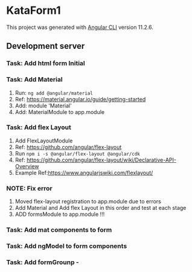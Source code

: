# KataForm1

This project was generated with [Angular CLI](https://github.com/angular/angular-cli) version 11.2.6.

## Development server

### Task: Add html form Initial

### Task: Add Material

1. Run: ```ng add @angular/material```
2. Ref: <https://material.angular.io/guide/getting-started>
3. Add: module 'Material'
4. Add: MaterialModule to app.module

### Task: Add flex Layout

1. Add FlexLayoutModule
2. Ref: <https://github.com/angular/flex-layout>
3. Run ```npm i -s @angular/flex-layout @angular/cdk```
4. Ref: <https://github.com/angular/flex-layout/wiki/Declarative-API-Overview>
5. Example Ref:<https://www.angularjswiki.com/flexlayout/>

### NOTE: Fix error

1. Moved flex-layout registration to app.module due to errors
2. Add Material and Add flex Layout in this order and test at each stage
3. ADD formsModule to app.module !!!

### Task: Add mat components to form

### Task: Add ngModel to form components

### Task: Add formGrounp -
